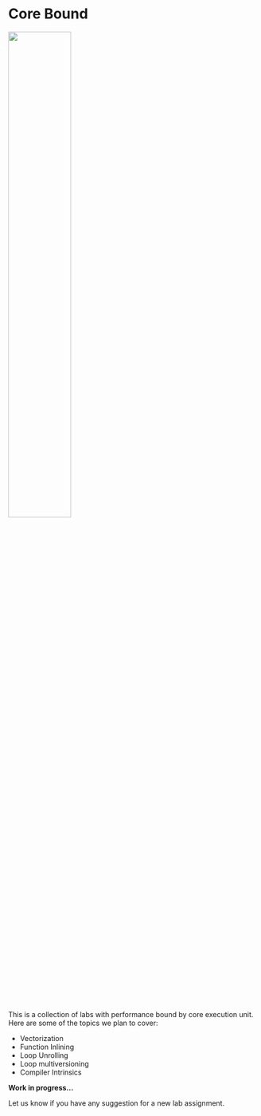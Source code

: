 # Core Bound

[<img src="https://drive.google.com/uc?export=view&id=1CHZW8uWu0rhWLLlrx8AnehA_0-QFqDRp" width="50%">](https://www.youtube.com/watch?v=CcGhMusQFXA&list=PLRWO2AL1QAV6bJAU2kgB4xfodGID43Y5d)

This is a collection of labs with performance bound by core execution unit. Here are some of the topics we plan to cover:

* Vectorization
* Function Inlining
* Loop Unrolling
* Loop multiversioning
* Compiler Intrinsics

**Work in progress...**

Let us know if you have any suggestion for a new lab assignment.
